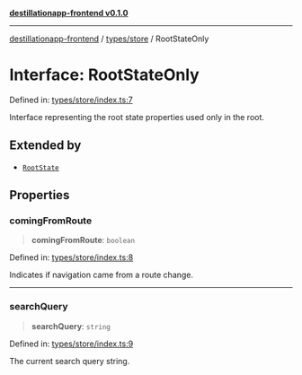 [**destillationapp-frontend v0.1.0**](../../../README.md)

***

[destillationapp-frontend](../../../modules.md) / [types/store](../README.md) / RootStateOnly

# Interface: RootStateOnly

Defined in: [types/store/index.ts:7](https://github.com/DestillApp/main/blob/76aba95a5d8c1d9174ebde73d7b50f0ea64b491a/frontend/src/types/store/index.ts#L7)

Interface representing the root state properties used only in the root.

## Extended by

- [`RootState`](RootState.md)

## Properties

### comingFromRoute

> **comingFromRoute**: `boolean`

Defined in: [types/store/index.ts:8](https://github.com/DestillApp/main/blob/76aba95a5d8c1d9174ebde73d7b50f0ea64b491a/frontend/src/types/store/index.ts#L8)

Indicates if navigation came from a route change.

***

### searchQuery

> **searchQuery**: `string`

Defined in: [types/store/index.ts:9](https://github.com/DestillApp/main/blob/76aba95a5d8c1d9174ebde73d7b50f0ea64b491a/frontend/src/types/store/index.ts#L9)

The current search query string.
